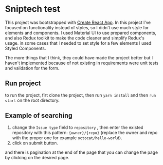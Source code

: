 # Sniptech test

This project was bootstrapped with [Create React App](https://github.com/facebook/create-react-app).
In this project I've focused on functionality instead of styles, so I didn't use much style for elements and components.
I used Material UI to use prepared components, and also Redux toolkit to make the code cleaner and simplify Redux's usage. in some cases that I needed to set style for a few elements I used Styled Components.

The more things that I think, they could have made the project better but I haven't implemented because of not existing in requirements were unit tests and validation for the form.

## Run project

to run the project, firt clone the project, then run `yarn install` and then `run start` on the root directory.

## Example of searching

1. change the `Issue type` field to `repository` , then enter the existed repository with this pattern: `{owner}/{repo}` (replace the owner and repo with the proper one for example `octocat/hello-world`).
2. click on submit button.

and there is pagination at the end of the page that you can change the page by clicking on the desired page.
